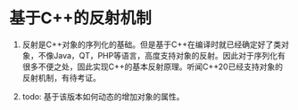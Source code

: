 # 基于C++的反射机制

1. 反射是C++对象的序列化的基础。但是基于C++在编译时就已经确定好了类对象，不像Java，QT，PHP等语言，高度支持对象的反射。因此对于序列化有很多不便之处，固此实现C++的基本反射原理。听闻C++20已经支持对象的反射机制，有待考证。

2. todo: 基于该版本如何动态的增加对象的属性。